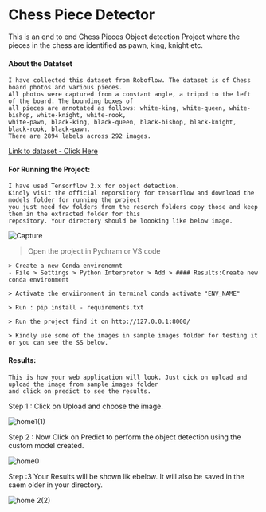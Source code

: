 # Chess Piece Detector 

This is an end to end Chess Pieces Object detection Project where the pieces in the chess are identified as pawn, king, knight etc.

#### About the Datatset

    I have collected this dataset from Roboflow. The dataset is of Chess board photos and various pieces. 
    All photos were captured from a constant angle, a tripod to the left of the board. The bounding boxes of 
    all pieces are annotated as follows: white-king, white-queen, white-bishop, white-knight, white-rook, 
    white-pawn, black-king, black-queen, black-bishop, black-knight, black-rook, black-pawn. 
    There are 2894 labels across 292 images. 
    
[Link to dataset - Click Here](https://public.roboflow.com/object-detection/chess-full)

#### For Running the Project:

    I have used Tensorflow 2.x for object detection. 
    Kindly visit the official reporsitory for tensorflow and download the models folder for running the project 
    you just need few folders from the reserch folders copy those and keep them in the extracted folder for this
    repository. Your directory should be loooking like below image.
    
 ![Capture](https://user-images.githubusercontent.com/55132850/155108555-133f5263-e013-45c0-8731-2548489e0101.PNG)
   
 > Open the project in Pychram or VS code 

    > Create a new Conda environemnt 
    - File > Settings > Python Interpretor > Add > #### Results:Create new conda environment
    
    > Activate the enviironment in terminal conda activate "ENV_NAME" 

    > Run : pip install - requirements.txt

    > Run the project find it on http://127.0.0.1:8000/

    > Kindly use some of the images in sample images folder for testing it or you can see the SS below.

#### Results:

    This is how your web application will look. Just cick on upload and upload the image from sample images folder 
    and click on predict to see the results. 

Step 1 : Click on Upload and choose the image.

![home1(1)](https://user-images.githubusercontent.com/90520726/157793870-642fce99-67ec-48d5-809b-9e6cbbc7063a.png)

Step 2 : Now Click on Predict to perform the object detection using the custom model created. 

![home0](https://user-images.githubusercontent.com/90520726/157793992-b1c96018-3a6e-4f1b-8028-19124b4e674b.png)

Step :3 Your Results will be shown lik ebelow. It will also be saved in the saem older in your directory.

![home 2(2)](https://user-images.githubusercontent.com/90520726/157794038-75fa5ce7-17ce-42de-8f7d-50e1878e25e8.png)

      
   
